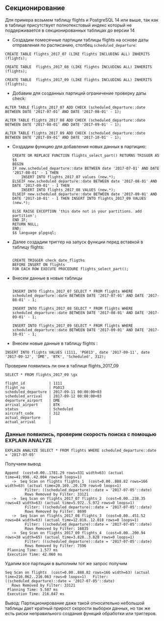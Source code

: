 ##  Секционирование
Для примера возьмем таблицу flights и PostgreSQL 14 или выше, так как в таблице присутствует полнотекстовый индекс
который не поддерживается в секционированных таблицах до версии 14

* Создадим помесячные партиции таблицы flights на основе даты отправления по расписанию, столбец `scheduled_departure`:

```
CREATE TABLE flights_2017_07 (LIKE flights INCLUDING ALL) INHERITS (flights);

CREATE TABLE  flights_2017_08 (LIKE flights INCLUDING ALL) INHERITS (flights);

CREATE TABLE  flights_2017_09 (LIKE flights INCLUDING ALL) INHERITS (flights);

```
* Добавим для созданных партиций ограничение проверку даты check:

```
ALTER TABLE flights_2017_07 ADD CHECK (scheduled_departure::date BETWEEN DATE '2017-07-01' AND DATE '2017-08-01' - 1);

ALTER TABLE flights_2017_08 ADD CHECK (scheduled_departure::date BETWEEN DATE '2017-08-01' AND DATE '2017-09-01' - 1);

ALTER TABLE flights_2017_09 ADD CHECK (scheduled_departure::date BETWEEN DATE '2017-09-01' AND DATE '2017-10-01' - 1);

```

* Создадим функцию для добавления новых данных в партицию:
  
  ```
  CREATE OR REPLACE FUNCTION flights_select_part() RETURNS TRIGGER AS $$
  BEGIN
  IF new.scheduled_departure::date BETWEEN date '2017-07-01' AND DATE '2017-08-01' - 1 THEN
      INSERT INTO flights_2017_07 values (new.*);
  ELSEIF new.scheduled_departure::date BETWEEN date '2017-08-01' AND DATE '2017-09-01' - 1 THEN
      INSERT INTO flights_2017_08 VALUES (new.*);
  ELSEIF new.scheduled_departure::date BETWEEN date '2017-09-01' AND DATE '2017-10-01' - 1 THEN INSERT INTO flights_2017_09 VALUES (new.*);
  
  ELSE RAISE EXCEPTION 'this date not in your partitions. add partition';
  END IF;
  RETURN NULL;
  END;
  $$ language plpgsql;
  
  ```
  
* Далее создадим триггер на запуск функции перед вставкой в таблицу flights:

  ```

  CREATE TRIGGER check_date_fligths
  BEFORE INSERT ON flights
  FOR EACH ROW EXECUTE PROCEDURE flights_select_part();

  ```

* Внесем данные в новые таблицы
  
  ```
  
  INSERT INTO flights_2017_07 SELECT * FROM flights WHERE scheduled_departure::date BETWEEN DATE '2017-07-01' AND DATE '2017-08-01' - 1;
  
  INSERT INTO flights_2017_08 SELECT * FROM flights WHERE scheduled_departure::date BETWEEN DATE '2017-08-01' AND DATE '2017-09-01' - 1;
  
  INSERT INTO flights_2017_09 SELECT * FROM flights WHERE scheduled_departure::date BETWEEN DATE '2017-09-01' AND DATE '2017-10-01' - 1;

  ```
  
* Внесем новые данные в таблицу flights :

`INSERT INTO flights VALUES (1111, 'PG013', date '2017-09-11', date '2017-09-12', 'DME', 'BTK', 'Scheduled', 312);`

Проверим появились ли они в таблице flights_2017_09

`SELECT * FROM flights_2017_09 \gx`

```
flight_id           | 1111
flight_no           | PG013
scheduled_departure | 2017-09-11 00:00:00+03
scheduled_arrival   | 2017-09-12 00:00:00+03
departure_airport   | DME
arrival_airport     | BTK
status              | Scheduled
aircraft_code       | 312
actual_departure    |
actual_arrival      |

```

### Данные появились, проверим скорость поиска с помощью EXPLAIN ANALYZE

`EXPLAIN ANALYZE SELECT * FROM flights WHERE scheduled_departure::date = '2017-07-05'`

Получаем вывод

```
Append  (cost=0.00..1781.29 rows=331 width=63) (actual time=41.998..42.004 rows=0 loops=1)
   ->  Seq Scan on flights flights_1  (cost=0.00..888.82 rows=166 width=63) (actual time=20.169..20.170 rows=0 loops=1)
         Filter: ((scheduled_departure)::date = '2017-07-05'::date)
         Rows Removed by Filter: 33121
   ->  Seq Scan on flights_2017_07 flights_2  (cost=0.00..238.35 rows=43 width=63) (actual time=5.972..5.972 rows=0 loops=1)
         Filter: ((scheduled_departure)::date = '2017-07-05'::date)
         Rows Removed by Filter: 8690
   ->  Seq Scan on flights_2017_08 flights_3  (cost=0.00..451.52 rows=84 width=63) (actual time=12.018..12.018 rows=0 loops=1)
         Filter: ((scheduled_departure)::date = '2017-07-05'::date)
         Rows Removed by Filter: 16835
   ->  Seq Scan on flights_2017_09 flights_4  (cost=0.00..200.94 rows=38 width=65) (actual time=3.828..3.828 rows=0 loops=1)
         Filter: ((scheduled_departure)::date = '2017-07-05'::date)
         Rows Removed by Filter: 7596
 Planning Time: 1.577 ms
 Execution Time: 42.060 ms
```

Удалим все партиции в выполним тот же запрос получим


```
Seq Scan on flights  (cost=0.00..888.82 rows=166 width=63) (actual time=216.062..216.063 rows=0 loops=1)   Filter: ((scheduled_departure)::date = '2017-07-05'::date)
   Rows Removed by Filter: 33121
 Planning Time: 5.507 ms
 Execution Time: 216.847 ms
```

Вывод:
Партиционирование даже такой относительно небольшой таблицы дает кратный прирост скорости выборки данных, но так же есть риски неправильного создания функций обработки или триггеров.

